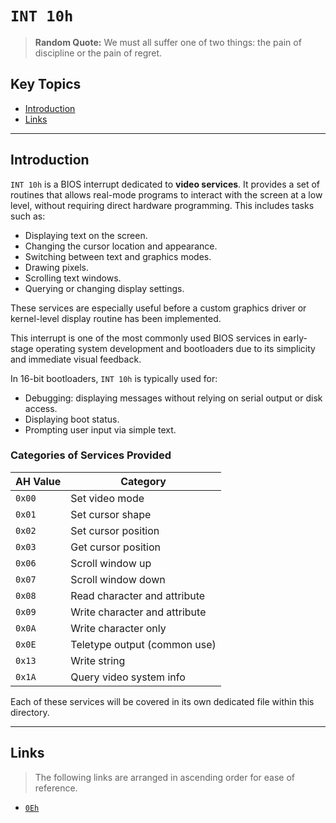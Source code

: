 # `INT 10h`

> **Random Quote:** We must all suffer one of two things: the pain of discipline or the pain of regret.

## Key Topics

+ [Introduction](#introduction)
+ [Links](#links)

---

## Introduction

`INT 10h` is a BIOS interrupt dedicated to **video services**. It provides a set of routines that allows real-mode programs to interact with the screen at a low level, without requiring direct hardware programming. This includes tasks such as:

+ Displaying text on the screen.
+ Changing the cursor location and appearance.
+ Switching between text and graphics modes.
+ Drawing pixels.
+ Scrolling text windows.
+ Querying or changing display settings.

These services are especially useful before a custom graphics driver or kernel-level display routine has been implemented.

This interrupt is one of the most commonly used BIOS services in early-stage operating system development and bootloaders due to its simplicity and immediate visual feedback.

In 16-bit bootloaders, `INT 10h` is typically used for:

+ Debugging: displaying messages without relying on serial output or disk access.
+ Displaying boot status.
+ Prompting user input via simple text.

### Categories of Services Provided

| AH Value | Category                      |
| -------- | ----------------------------- |
| `0x00`   | Set video mode                |
| `0x01`   | Set cursor shape              |
| `0x02`   | Set cursor position           |
| `0x03`   | Get cursor position           |
| `0x06`   | Scroll window up              |
| `0x07`   | Scroll window down            |
| `0x08`   | Read character and attribute  |
| `0x09`   | Write character and attribute |
| `0x0A`   | Write character only          |
| `0x0E`   | Teletype output (common use)  |
| `0x13`   | Write string                  |
| `0x1A`   | Query video system info       |

Each of these services will be covered in its own dedicated file within this directory.

---

## Links

> The following links are arranged in ascending order for ease of reference.

+ [`0Eh`](./0E.md)
